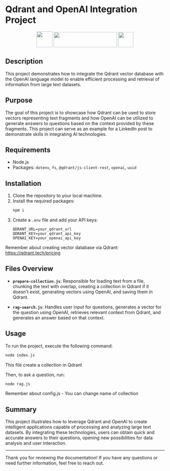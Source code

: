 # Qdrant and OpenAI Integration Project


<div align="center"><img height="50" src="https://static.vecteezy.com/system/resources/previews/022/227/364/non_2x/openai-chatgpt-logo-icon-free-png.png"/>  <img width="200" height="48" src="https://qdrant.tech/img/brand-resources-logos/logo-red-white.svg"/>
<img height="48" src="https://upload.wikimedia.org/wikipedia/commons/thumb/d/d9/Node.js_logo.svg/590px-Node.js_logo.svg.png"/>

</div>


## Description

This project demonstrates how to integrate the Qdrant vector database with the OpenAI language model to enable efficient processing and retrieval of information from large text datasets.

## Purpose

The goal of this project is to showcase how Qdrant can be used to store vectors representing text fragments and how OpenAI can be utilized to generate answers to questions based on the context provided by these fragments. This project can serve as an example for a LinkedIn post to demonstrate skills in integrating AI technologies.

## Requirements

- Node.js
- Packages: `dotenv`, `fs`, `@qdrant/js-client-rest`, `openai`, `uuid`

## Installation

1. Clone the repository to your local machine.
2. Install the required packages:
   ```bash
   npm i
   ```
3. Create a `.env` file and add your API keys:
   ```plaintext
   QDRANT_URL=your_qdrant_url
   QDRANT_KEY=your_qdrant_api_key
   OPENAI_KEY=your_openai_api_key
   ```

Remember about creating vector database via Qdrant:
https://qdrant.tech/pricing



## Files Overview

- **`prepare-collection.js`**: Responsible for loading text from a file, chunking the text with overlap, creating a collection in Qdrant if it doesn't exist, generating vectors using OpenAI, and saving them in Qdrant.

- **`rag-search.js`**: Handles user input for questions, generates a vector for the question using OpenAI, retrieves relevant context from Qdrant, and generates an answer based on that context.










## Usage

To run the project, execute the following command:

```bash
node index.js
```

This file create a collection in Qdrant

Then, to ask a question, run:

```bash
node rag.js
```


Remember about config.js - You can change name of collection

## Summary

This project illustrates how to leverage Qdrant and OpenAI to create intelligent applications capable of processing and analyzing large text datasets. By integrating these technologies, users can obtain quick and accurate answers to their questions, opening new possibilities for data analysis and user interaction.

---

Thank you for reviewing the documentation! If you have any questions or need further information, feel free to reach out.